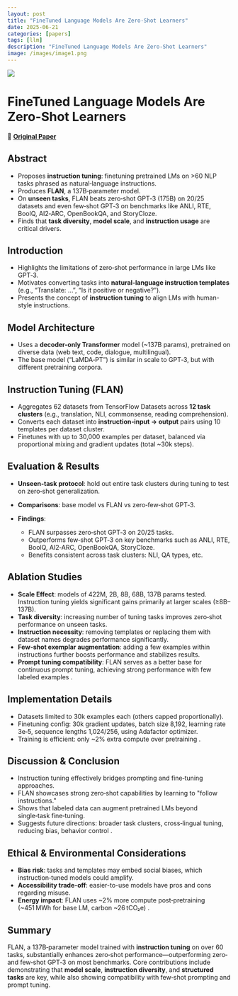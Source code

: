 ```yaml
---
layout: post
title: "FineTuned Language Models Are Zero-Shot Learners"
date: 2025-06-21
categories: [papers]
tags: [llm]
description: "FineTuned Language Models Are Zero-Shot Learners"
image: /images/image1.png
---
```


<img src="{{ '/poster/finetunemodelarezeroshot.png' | relative_url }}">


# FineTuned Language Models Are Zero-Shot Learners

🔗 [**Original Paper**](https://arxiv.org/pdf/2109.01652)


## Abstract

* Proposes **instruction tuning**: finetuning pretrained LMs on >60 NLP tasks phrased as natural‑language instructions.
* Produces **FLAN**, a 137B‑parameter model.
* On **unseen tasks**, FLAN beats zero‑shot GPT‑3 (175B) on 20/25 datasets and even few‑shot GPT‑3 on benchmarks like ANLI, RTE, BoolQ, AI2‑ARC, OpenBookQA, and StoryCloze.
* Finds that **task diversity**, **model scale**, and **instruction usage** are critical drivers.


## Introduction

* Highlights the limitations of zero‑shot performance in large LMs like GPT‑3.
* Motivates converting tasks into **natural‑language instruction templates** (e.g., “Translate: ...”, “Is it positive or negative?”).
* Presents the concept of **instruction tuning** to align LMs with human-style instructions.


## Model Architecture

* Uses a **decoder-only Transformer** model (~137B params), pretrained on diverse data (web text, code, dialogue, multilingual).
* The base model (“LaMDA‑PT”) is similar in scale to GPT‑3, but with different pretraining corpora.


## Instruction Tuning (FLAN)

* Aggregates 62 datasets from TensorFlow Datasets across **12 task clusters** (e.g., translation, NLI, commonsense, reading comprehension).
* Converts each dataset into **instruction‑input → output** pairs using 10 templates per dataset cluster.
* Finetunes with up to 30,000 examples per dataset, balanced via proportional mixing and gradient updates (total ~30k steps).


## Evaluation & Results

* **Unseen-task protocol**: hold out entire task clusters during tuning to test on zero‑shot generalization.
* **Comparisons**: base model vs FLAN vs zero‑few‑shot GPT‑3.
* **Findings**:

  * FLAN surpasses zero‑shot GPT‑3 on 20/25 tasks.
  * Outperforms few‑shot GPT‑3 on key benchmarks such as ANLI, RTE, BoolQ, AI2‑ARC, OpenBookQA, StoryCloze.
  * Benefits consistent across task clusters: NLI, QA types, etc.


## Ablation Studies

* **Scale Effect**: models of 422M, 2B, 8B, 68B, 137B params tested. Instruction tuning yields significant gains primarily at larger scales (≥8B–137B).
* **Task diversity**: increasing number of tuning tasks improves zero‑shot performance on unseen tasks.
* **Instruction necessity**: removing templates or replacing them with dataset names degrades performance significantly.
* **Few‑shot exemplar augmentation**: adding a few examples within instructions further boosts performance and stabilizes results.
* **Prompt tuning compatibility**: FLAN serves as a better base for continuous prompt tuning, achieving strong performance with few labeled examples .



## Implementation Details

* Datasets limited to 30k examples each (others capped proportionally).
* Finetuning config: 30k gradient updates, batch size 8,192, learning rate 3e‑5, sequence lengths 1,024/256, using Adafactor optimizer.
* Training is efficient: only ~2% extra compute over pretraining .



## Discussion & Conclusion

* Instruction tuning effectively bridges prompting and fine‑tuning approaches.
* FLAN showcases strong zero‑shot capabilities by learning to "follow instructions."
* Shows that labeled data can augment pretrained LMs beyond single‑task fine‑tuning.
* Suggests future directions: broader task clusters, cross‑lingual tuning, reducing bias, behavior control .


## Ethical & Environmental Considerations

* **Bias risk**: tasks and templates may embed social biases, which instruction‑tuned models could amplify.
* **Accessibility trade‑off**: easier-to-use models have pros and cons regarding misuse.
* **Energy impact**: FLAN uses \~2% more compute post‑pretraining (\~451 MWh for base LM, carbon \~26 tCO₂e) .



## Summary

FLAN, a 137B‑parameter model trained with **instruction tuning** on over 60 tasks, substantially enhances zero‑shot performance—outperforming zero‑ and few‑shot GPT‑3 on most benchmarks. Core contributions include demonstrating that **model scale**, **instruction diversity**, and **structured tasks** are key, while also showing compatibility with few‑shot prompting and prompt tuning.
